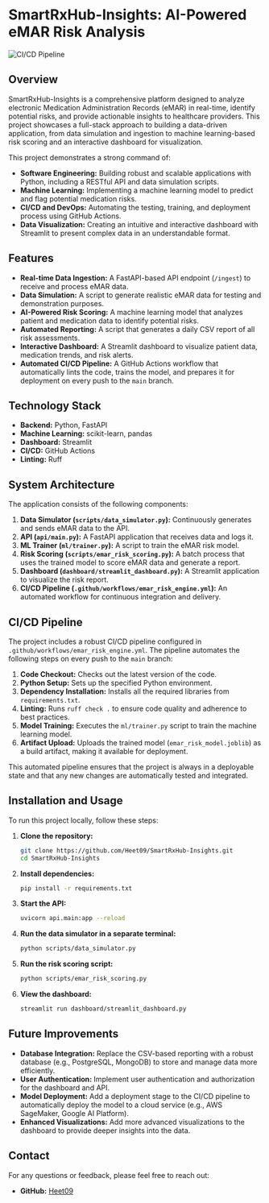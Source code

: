 # SmartRxHub-Insights: AI-Powered eMAR Risk Analysis

![CI/CD Pipeline](https://github.com/Heet09/SmartRxHub-Insights/actions/workflows/emar_risk_engine.yml/badge.svg)

## Overview

SmartRxHub-Insights is a comprehensive platform designed to analyze electronic Medication Administration Records (eMAR) in real-time, identify potential risks, and provide actionable insights to healthcare providers. This project showcases a full-stack approach to building a data-driven application, from data simulation and ingestion to machine learning-based risk scoring and an interactive dashboard for visualization.

This project demonstrates a strong command of:

*   **Software Engineering:** Building robust and scalable applications with Python, including a RESTful API and data simulation scripts.
*   **Machine Learning:** Implementing a machine learning model to predict and flag potential medication risks.
*   **CI/CD and DevOps:** Automating the testing, training, and deployment process using GitHub Actions.
*   **Data Visualization:** Creating an intuitive and interactive dashboard with Streamlit to present complex data in an understandable format.

## Features

*   **Real-time Data Ingestion:** A FastAPI-based API endpoint (`/ingest`) to receive and process eMAR data.
*   **Data Simulation:** A script to generate realistic eMAR data for testing and demonstration purposes.
*   **AI-Powered Risk Scoring:** A machine learning model that analyzes patient and medication data to identify potential risks.
*   **Automated Reporting:** A script that generates a daily CSV report of all risk assessments.
*   **Interactive Dashboard:** A Streamlit dashboard to visualize patient data, medication trends, and risk alerts.
*   **Automated CI/CD Pipeline:** A GitHub Actions workflow that automatically lints the code, trains the model, and prepares it for deployment on every push to the `main` branch.

## Technology Stack

*   **Backend:** Python, FastAPI
*   **Machine Learning:** scikit-learn, pandas
*   **Dashboard:** Streamlit
*   **CI/CD:** GitHub Actions
*   **Linting:** Ruff

## System Architecture

The application consists of the following components:

1.  **Data Simulator (`scripts/data_simulator.py`):** Continuously generates and sends eMAR data to the API.
2.  **API (`api/main.py`):** A FastAPI application that receives data and logs it.
3.  **ML Trainer (`ml/trainer.py`):** A script to train the eMAR risk model.
4.  **Risk Scoring (`scripts/emar_risk_scoring.py`):** A batch process that uses the trained model to score eMAR data and generate a report.
5.  **Dashboard (`dashboard/streamlit_dashboard.py`):** A Streamlit application to visualize the risk report.
6.  **CI/CD Pipeline (`.github/workflows/emar_risk_engine.yml`):** An automated workflow for continuous integration and delivery.

## CI/CD Pipeline

The project includes a robust CI/CD pipeline configured in `.github/workflows/emar_risk_engine.yml`. The pipeline automates the following steps on every push to the `main` branch:

1.  **Code Checkout:** Checks out the latest version of the code.
2.  **Python Setup:** Sets up the specified Python environment.
3.  **Dependency Installation:** Installs all the required libraries from `requirements.txt`.
4.  **Linting:** Runs `ruff check .` to ensure code quality and adherence to best practices.
5.  **Model Training:** Executes the `ml/trainer.py` script to train the machine learning model.
6.  **Artifact Upload:** Uploads the trained model (`emar_risk_model.joblib`) as a build artifact, making it available for deployment.

This automated pipeline ensures that the project is always in a deployable state and that any new changes are automatically tested and integrated.

## Installation and Usage

To run this project locally, follow these steps:

1.  **Clone the repository:**
    ```bash
    git clone https://github.com/Heet09/SmartRxHub-Insights.git
    cd SmartRxHub-Insights
    ```

2.  **Install dependencies:**
    ```bash
    pip install -r requirements.txt
    ```

3.  **Start the API:**
    ```bash
    uvicorn api.main:app --reload
    ```

4.  **Run the data simulator in a separate terminal:**
    ```bash
    python scripts/data_simulator.py
    ```

5.  **Run the risk scoring script:**
    ```bash
    python scripts/emar_risk_scoring.py
    ```

6.  **View the dashboard:**
    ```bash
    streamlit run dashboard/streamlit_dashboard.py
    ```

## Future Improvements

*   **Database Integration:** Replace the CSV-based reporting with a robust database (e.g., PostgreSQL, MongoDB) to store and manage data more efficiently.
*   **User Authentication:** Implement user authentication and authorization for the dashboard and API.
*   **Model Deployment:** Add a deployment stage to the CI/CD pipeline to automatically deploy the model to a cloud service (e.g., AWS SageMaker, Google AI Platform).
*   **Enhanced Visualizations:** Add more advanced visualizations to the dashboard to provide deeper insights into the data.

## Contact

For any questions or feedback, please feel free to reach out:

*   **GitHub:** [Heet09](https://github.com/Heet09)